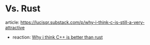 # Vs. Rust
article: https://lucisqr.substack.com/p/why-i-think-c-is-still-a-very-attractive
- reaction: [Why i think C++ is better than rust](https://youtu.be/Wz0H8HFkI9U)
